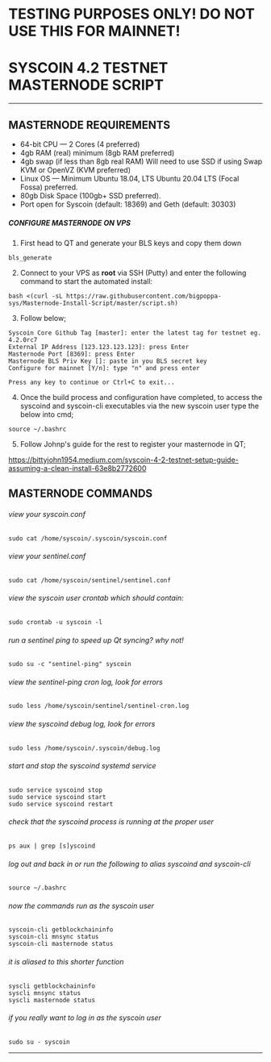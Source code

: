 # TESTING PURPOSES ONLY! DO NOT USE THIS FOR MAINNET!

# SYSCOIN 4.2 TESTNET MASTERNODE SCRIPT

---

## MASTERNODE REQUIREMENTS
* 64-bit CPU — 2 Cores (4 preferred)
* 4gb RAM (real) minimum (8gb RAM preferred)
* 4gb swap (if less than 8gb real RAM) Will need to use SSD if using Swap
KVM or OpenVZ (KVM preferred)
* Linux OS — Minimum Ubuntu 18.04, LTS Ubuntu 20.04 LTS (Focal Fossa) preferred.
* 80gb Disk Space (100gb+ SSD preferred).
* Port open for Syscoin (default: 18369) and Geth (default: 30303)

##### CONFIGURE MASTERNODE ON VPS

1. First head to QT and generate your BLS keys and copy them down

```
bls_generate
```

2. Connect to your VPS as **root** via SSH (Putty) and enter the following command to start the automated install:

```
bash <(curl -sL https://raw.githubusercontent.com/bigpoppa-sys/Masternode-Install-Script/master/script.sh)
```

3. Follow below;

```
Syscoin Core Github Tag [master]: enter the latest tag for testnet eg. 4.2.0rc7
External IP Address [123.123.123.123]: press Enter
Masternode Port [8369]: press Enter
Masternode BLS Priv Key []: paste in you BLS secret key
Configure for mainnet [Y/n]: type "n" and press enter
 
Press any key to continue or Ctrl+C to exit...
```

4. Once the build process and configuration have completed, to access the syscoind and syscoin-cli executables via the new syscoin user type the below into cmd; 

```
source ~/.bashrc 
```

5. Follow Johnp's guide for the rest to register your masternode in QT;

https://bittyjohn1954.medium.com/syscoin-4-2-testnet-setup-guide-assuming-a-clean-install-63e8b2772600


## MASTERNODE COMMANDS

###### view your syscoin.conf
```
sudo cat /home/syscoin/.syscoin/syscoin.conf
```
 
###### view your sentinel.conf
```
sudo cat /home/syscoin/sentinel/sentinel.conf
```

###### view the syscoin user crontab which should contain: 
```*/10 * * * * /usr/local/bin/sentinel-ping
sudo crontab -u syscoin -l
```
 
###### run a sentinel ping to speed up Qt syncing? why not!
```
sudo su -c "sentinel-ping" syscoin
```

###### view the sentinel-ping cron log, look for errors
```
sudo less /home/syscoin/sentinel/sentinel-cron.log
```

###### view the syscoind debug log, look for errors
```
sudo less /home/syscoin/.syscoin/debug.log
``` 

###### start and stop the syscoind systemd service
```
sudo service syscoind stop
sudo service syscoind start
sudo service syscoind restart
```

###### check that the syscoind process is running at the proper user
```
ps aux | grep [s]yscoind
```

###### log out and back in or run the following to alias syscoind and syscoin-cli
```
source ~/.bashrc
```

###### now the commands run as the syscoin user
```
syscoin-cli getblockchaininfo
syscoin-cli mnsync status
syscoin-cli masternode status
```

###### it is aliased to this shorter function 
```
syscli getblockchaininfo
syscli mnsync status
syscli masternode status
```

###### if you really want to log in as the syscoin user
```
sudo su - syscoin
```

---
